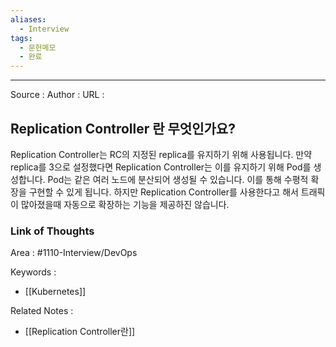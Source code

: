 ```yaml
---
aliases:
  - Interview
tags:
  - 문헌메모
  - 완료
---
```



---


Source :
Author : 
URL :

## Replication Controller 란 무엇인가요?
Replication Controller는 RC의 지정된 replica를 유지하기 위해 사용됩니다. 만약 replica를 3으로 설정했다면 Replication Controller는 이를 유지하기 위해 Pod를 생성합니다. Pod는 같은 여러 노드에 분산되어 생성될 수 있습니다. 이를 통해 수평적 확장을 구현할 수 있게 됩니다. 하지만 Replication Controller를 사용한다고 해서 트래픽이 많아졌을때 자동으로 확장하는 기능을 제공하진 않습니다.

### Link of Thoughts
Area : #1110-Interview/DevOps 

Keywords :
- [[Kubernetes]]

Related Notes : 
- [[Replication Controller란]]